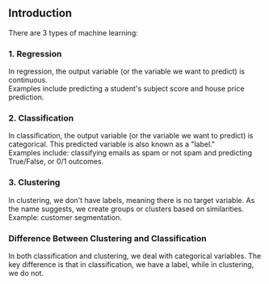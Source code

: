 ## Introduction

There are 3 types of machine learning:


### 1. Regression
In regression, the output variable (or the variable we want to predict) is continuous.  
Examples include predicting a student's subject score and house price prediction.

### 2. Classification
In classification, the output variable (or the variable we want to predict) is categorical. This predicted variable is also known as a "label."  
Examples include: classifying emails as spam or not spam and predicting True/False, or 0/1 outcomes.

### 3. Clustering
In clustering, we don't have labels, meaning there is no target variable. As the name suggests, we create groups or clusters based on similarities.  
Example: customer segmentation.

### Difference Between Clustering and Classification
In both classification and clustering, we deal with categorical variables. The key difference is that in classification, we have a label, while in clustering, we do not.
